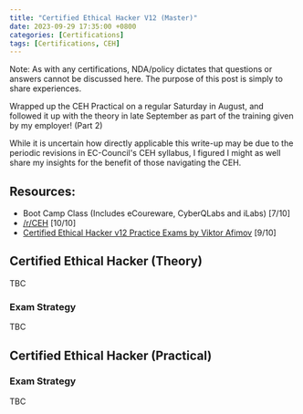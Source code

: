 ```yaml
---
title: "Certified Ethical Hacker V12 (Master)"
date: 2023-09-29 17:35:00 +0800
categories: [Certifications]
tags: [Certifications, CEH]
---
```


Note: As with any certifications, NDA/policy dictates that questions or answers cannot be discussed here. The purpose of this post is simply to share experiences.

Wrapped up the CEH Practical on a regular Saturday in August, and followed it up with the theory in late September as part of the training given by my employer! (Part 2)

While it is uncertain how directly applicable this write-up may be due to the periodic revisions in EC-Council's CEH syllabus, I figured I might as well share my insights for the benefit of those navigating the CEH.

## Resources:

- Boot Camp Class (Includes eCoureware, CyberQLabs and iLabs) [7/10]
- [/r/CEH](https://www.reddit.com/r/CEH/) [10/10]
- [Certified Ethical Hacker v12 Practice Exams by Viktor Afimov](https://www.udemy.com/course/ec-council-ceh/) [9/10]

## Certified Ethical Hacker (Theory)

TBC

### Exam Strategy

TBC

## Certified Ethical Hacker (Practical)

### Exam Strategy

TBC
